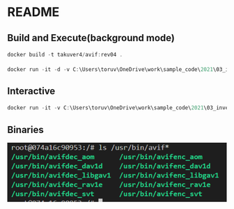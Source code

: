 # README

## Build and Execute(background mode)

```powershell
docker build -t takuver4/avif:rev04 .

docker run -it -d -v C:\Users\toruv\OneDrive\work\sample_code\2021\03_investigate_avif:/work/src takuver4/avif:rev04
```

## Interactive

```powershell
docker run -it -v C:\Users\toruv\OneDrive\work\sample_code\2021\03_investigate_avif:/work/src takuver4/avif:rev04 bash
```

## Binaries

![zu](./../img/anifenc_list.png)
